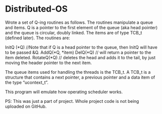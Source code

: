 Distributed-OS
==============
Wrote a set of Q-ing routines as follows. The routines manipulate a queue and items.
Q is a pointer to the first element of the queue (aka head pointer) and the queue is circular, doubly linked. 
The items are of type  TCB_t (defined later). The routines are:

InitQ (*Q)  //Note that if Q is a head pointer to the queue, then InitQ will have to be passed &Q.
AddQ(*Q, *item)
DelQ(*Q) // will return a pointer to the item deleted.
RotateQ(*Q) // deletes the head and adds it to the tail, by just moving the header pointer to the next item.

The queue items used for handling the threads is the TCB_t. 
A TCB_t is a structure that contains a next pointer, a previous pointer and a data item of the type “ucontext_t”.

This program will emulate how operating scheduler works.

PS: This was just a part of project. Whole project code is not being uploaded on GitHub.
